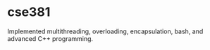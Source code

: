 # cse381
Implemented multithreading, overloading, encapsulation, bash, and advanced C++ programming.
